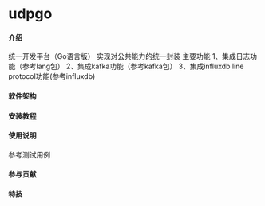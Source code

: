 # udpgo

#### 介绍
统一开发平台（Go语言版）
实现对公共能力的统一封装
主要功能
1、集成日志功能（参考lang包）
2、集成kafka功能（参考kafka包）
3、集成influxdb line protocol功能(参考influxdb)

#### 软件架构



#### 安装教程



#### 使用说明

参考测试用例

#### 参与贡献


#### 特技


